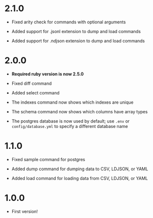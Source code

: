 # 2.1.0

* Fixed arity check for commands with optional arguments

* Added support for .jsonl extension to dump and load commands

* Added support for .ndjson extension to dump and load commands


# 2.0.0

* **Required ruby version is now 2.5.0**

* Fixed diff command

* Added select command

* The indexes command now shows which indexes are unique

* The schema command now shows which columns have array types

* The postgres database is now used by default; use `.env` or `config/database.yml` to specify a different database name


# 1.1.0

* Fixed sample command for postgres

* Added dump command for dumping data to CSV, LDJSON, or YAML

* Added load command for loading data from CSV, LDJSON, or YAML


# 1.0.0

* First version!
